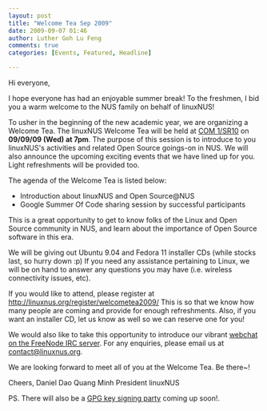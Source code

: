 ```yaml
---
layout: post
title: "Welcome Tea Sep 2009"
date: 2009-09-07 01:46
author: Luther Goh Lu Feng
comments: true
categories: [Events, Featured, Headline]

---
```

Hi everyone,

I hope everyone has had an enjoyable summer break! To the freshmen, I bid you  a warm welcome to the NUS family on behalf of linuxNUS!

To usher in the beginning of the new academic year, we are organizing a Welcome Tea. The linuxNUS Welcome Tea will be held at <a href="http://www.comp.nus.edu.sg/aboutsoc/location.shtml">COM 1/SR10</a> on <strong>09/09/09 (Wed) at 7pm</strong>. The purpose of this session is to introduce to you linuxNUS's activities and related Open Source goings-on in NUS. We will also announce the upcoming exciting events that we have lined up for you. Light refreshments will be provided too.

The agenda of the Welcome Tea is listed below:
- Introduction about linuxNUS and Open Source@NUS
- Google Summer Of Code sharing session by successful participants

This is a great opportunity to get to know folks of the Linux and Open Source community in NUS, and learn about the importance of Open Source software in this era.

We will be giving out Ubuntu 9.04 and Fedora 11 installer CDs (while stocks last, so hurry down :p) If you need any assistance pertaining to Linux, we will be on hand to answer any questions you may have (i.e. wireless connectivity issues, etc).

If you would like to attend, please register at <a href="http://linuxnus.org/register/welcometea2009/">http://linuxnus.org/register/welcometea2009/</a> This is so that we know how many people are coming and provide for enough refreshments. Also, if you want an installer CD, let us know as well so we can reserve one for you!

We would also like to take this opportunity to introduce our vibrant <a href="http://linuxnus.org/chat">webchat on the FreeNode IRC server</a>. For any enquiries, please email us at contact@linuxnus.org.

We are looking forward to meet all of you at the Welcome Tea. Be there~!

Cheers,
Daniel Dao Quang Minh
President
linuxNUS

PS.
There will also be a <a href="http://linuxreviews.org/howtos/gnupg/signingparty/">GPG key signing party</a> coming up soon!.
